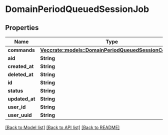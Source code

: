 # DomainPeriodQueuedSessionJob

## Properties

Name | Type | Description | Notes
------------ | ------------- | ------------- | -------------
**commands** | [**Vec<crate::models::DomainPeriodQueuedSessionCommand>**](domain.QueuedSessionCommand.md) |  | 
**aid** | **String** |  | 
**created_at** | **String** |  | 
**deleted_at** | **String** |  | 
**id** | **String** |  | 
**status** | **String** |  | 
**updated_at** | **String** |  | 
**user_id** | **String** |  | 
**user_uuid** | **String** |  | 

[[Back to Model list]](../README.md#documentation-for-models) [[Back to API list]](../README.md#documentation-for-api-endpoints) [[Back to README]](../README.md)


